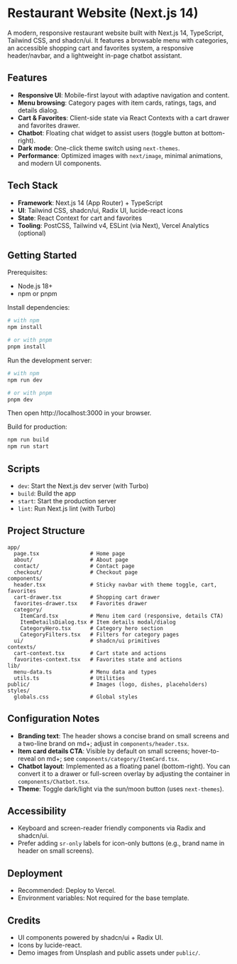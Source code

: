 # Restaurant Website (Next.js 14)

A modern, responsive restaurant website built with Next.js 14, TypeScript, Tailwind CSS, and shadcn/ui. It features a browsable menu with categories, an accessible shopping cart and favorites system, a responsive header/navbar, and a lightweight in-page chatbot assistant.

## Features

- **Responsive UI**: Mobile-first layout with adaptive navigation and content.
- **Menu browsing**: Category pages with item cards, ratings, tags, and details dialog.
- **Cart & Favorites**: Client-side state via React Contexts with a cart drawer and favorites drawer.
- **Chatbot**: Floating chat widget to assist users (toggle button at bottom-right).
- **Dark mode**: One-click theme switch using `next-themes`.
- **Performance**: Optimized images with `next/image`, minimal animations, and modern UI components.

## Tech Stack

- **Framework**: Next.js 14 (App Router) + TypeScript
- **UI**: Tailwind CSS, shadcn/ui, Radix UI, lucide-react icons
- **State**: React Context for cart and favorites
- **Tooling**: PostCSS, Tailwind v4, ESLint (via Next), Vercel Analytics (optional)

## Getting Started

Prerequisites:

- Node.js 18+
- npm or pnpm

Install dependencies:

```bash
# with npm
npm install

# or with pnpm
pnpm install
```

Run the development server:

```bash
# with npm
npm run dev

# or with pnpm
pnpm dev
```

Then open http://localhost:3000 in your browser.

Build for production:

```bash
npm run build
npm run start
```

## Scripts

- `dev`: Start the Next.js dev server (with Turbo)
- `build`: Build the app
- `start`: Start the production server
- `lint`: Run Next.js lint (with Turbo)

## Project Structure

```
app/
  page.tsx                # Home page
  about/                  # About page
  contact/                # Contact page
  checkout/               # Checkout page
components/
  header.tsx              # Sticky navbar with theme toggle, cart, favorites
  cart-drawer.tsx         # Shopping cart drawer
  favorites-drawer.tsx    # Favorites drawer
  category/
    ItemCard.tsx          # Menu item card (responsive, details CTA)
    ItemDetailsDialog.tsx # Item details modal/dialog
    CategoryHero.tsx      # Category hero section
    CategoryFilters.tsx   # Filters for category pages
  ui/                     # shadcn/ui primitives
contexts/
  cart-context.tsx        # Cart state and actions
  favorites-context.tsx   # Favorites state and actions
lib/
  menu-data.ts            # Menu data and types
  utils.ts                # Utilities
public/                   # Images (logo, dishes, placeholders)
styles/
  globals.css             # Global styles
```

## Configuration Notes

- **Branding text**: The header shows a concise brand on small screens and a two-line brand on md+; adjust in `components/header.tsx`.
- **Item card details CTA**: Visible by default on small screens; hover-to-reveal on md+; see `components/category/ItemCard.tsx`.
- **Chatbot layout**: Implemented as a floating panel (bottom-right). You can convert it to a drawer or full-screen overlay by adjusting the container in `components/Chatbot.tsx`.
- **Theme**: Toggle dark/light via the sun/moon button (uses `next-themes`).

## Accessibility

- Keyboard and screen-reader friendly components via Radix and shadcn/ui.
- Prefer adding `sr-only` labels for icon-only buttons (e.g., brand name in header on small screens).

## Deployment

- Recommended: Deploy to Vercel.
- Environment variables: Not required for the base template.

## Credits

- UI components powered by shadcn/ui + Radix UI.
- Icons by lucide-react.
- Demo images from Unsplash and public assets under `public/`.
